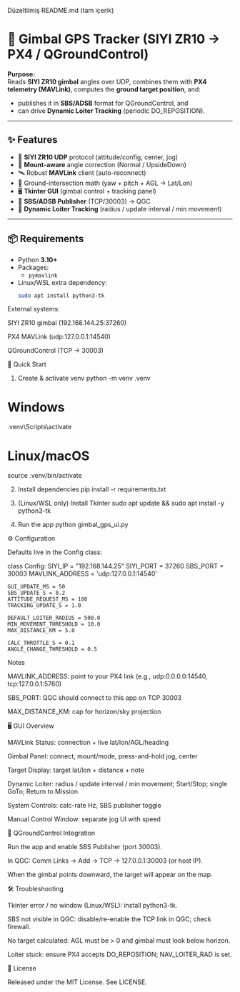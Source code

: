Düzeltilmiş README.md (tam içerik)
# 🎯 Gimbal GPS Tracker (SIYI ZR10 → PX4 / QGroundControl)

**Purpose:**  
Reads **SIYI ZR10 gimbal** angles over UDP, combines them with **PX4 telemetry (MAVLink)**, computes the **ground target position**, and:
- publishes it in **SBS/ADSB** format for QGroundControl, and
- can drive **Dynamic Loiter Tracking** (periodic DO_REPOSITION).

---

## ✨ Features
- 📡 **SIYI ZR10 UDP** protocol (attitude/config, center, jog)
- 🔄 **Mount-aware** angle correction (Normal / UpsideDown)
- 🛰️ Robust **MAVLink** client (auto-reconnect)
- 📍 Ground-intersection math (yaw + pitch + AGL → Lat/Lon)
- 🖥️ **Tkinter GUI** (gimbal control + tracking panel)
- 📢 **SBS/ADSB Publisher** (TCP/30003) → QGC
- 🔁 **Dynamic Loiter Tracking** (radius / update interval / min movement)

---

## 📦 Requirements
- Python **3.10+**
- Packages:
  - `pymavlink`
- Linux/WSL extra dependency:
  ```bash
  sudo apt install python3-tk


External systems:

SIYI ZR10 gimbal (192.168.144.25:37260)

PX4 MAVLink (udp:127.0.0.1:14540)

QGroundControl (TCP → 30003)

🚀 Quick Start
1) Create & activate venv
python -m venv .venv
# Windows
.venv\Scripts\activate
# Linux/macOS
source .venv/bin/activate

2) Install dependencies
pip install -r requirements.txt

3) (Linux/WSL only) Install Tkinter
sudo apt update && sudo apt install -y python3-tk

4) Run the app
python gimbal_gps_ui.py

⚙️ Configuration

Defaults live in the Config class:

class Config:
    SIYI_IP = "192.168.144.25"
    SIYI_PORT = 37260
    SBS_PORT = 30003
    MAVLINK_ADDRESS = 'udp:127.0.0.1:14540'

    GUI_UPDATE_MS = 50
    SBS_UPDATE_S = 0.2
    ATTITUDE_REQUEST_MS = 100
    TRACKING_UPDATE_S = 1.0

    DEFAULT_LOITER_RADIUS = 500.0
    MIN_MOVEMENT_THRESHOLD = 10.0
    MAX_DISTANCE_KM = 5.0

    CALC_THROTTLE_S = 0.1
    ANGLE_CHANGE_THRESHOLD = 0.5


Notes

MAVLINK_ADDRESS: point to your PX4 link (e.g., udp:0.0.0.0:14540, tcp:127.0.0.1:5760)

SBS_PORT: QGC should connect to this app on TCP 30003

MAX_DISTANCE_KM: cap for horizon/sky projection

🖥️ GUI Overview

MAVLink Status: connection + live lat/lon/AGL/heading

Gimbal Panel: connect, mount/mode, press-and-hold jog, center

Target Display: target lat/lon + distance + note

Dynamic Loiter: radius / update interval / min movement; Start/Stop; single GoTo; Return to Mission

System Controls: calc-rate Hz, SBS publisher toggle

Manual Control Window: separate jog UI with speed

🧭 QGroundControl Integration

Run the app and enable SBS Publisher (port 30003).

In QGC: Comm Links → Add → TCP → 127.0.0.1:30003 (or host IP).

When the gimbal points downward, the target will appear on the map.

🛠️ Troubleshooting

Tkinter error / no window (Linux/WSL): install python3-tk.

SBS not visible in QGC: disable/re-enable the TCP link in QGC; check firewall.

No target calculated: AGL must be > 0 and gimbal must look below horizon.

Loiter stuck: ensure PX4 accepts DO_REPOSITION; NAV_LOITER_RAD is set.

📄 License

Released under the MIT License. See LICENSE.
